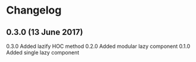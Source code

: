 # Changelog

## 0.3.0 (13 June 2017)
0.3.0 Added lazify HOC method
0.2.0 Added modular lazy component
0.1.0 Added single lazy component
